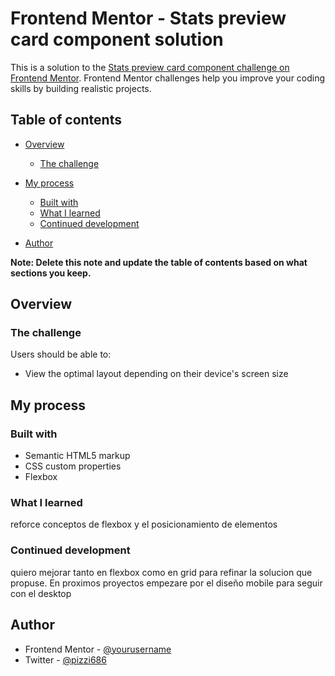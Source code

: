# Frontend Mentor - Stats preview card component solution

This is a solution to the [Stats preview card component challenge on Frontend Mentor](https://www.frontendmentor.io/challenges/stats-preview-card-component-8JqbgoU62). Frontend Mentor challenges help you improve your coding skills by building realistic projects. 

## Table of contents

- [Overview](#overview)
  - [The challenge](#the-challenge)

- [My process](#my-process)
  - [Built with](#built-with)
  - [What I learned](#what-i-learned)
  - [Continued development](#continued-development)
- [Author](#author)


**Note: Delete this note and update the table of contents based on what sections you keep.**

## Overview

### The challenge

Users should be able to:

- View the optimal layout depending on their device's screen size


## My process

### Built with
- Semantic HTML5 markup
- CSS custom properties
- Flexbox

### What I learned
reforce conceptos de flexbox y el posicionamiento de elementos 

### Continued development
quiero mejorar tanto en flexbox como en grid para refinar la solucion que propuse. En proximos proyectos empezare por el  diseño mobile para seguir con el desktop


## Author
- Frontend Mentor - [@yourusername](https://www.frontendmentor.io/profile/Pizzi97)
- Twitter - [@pizzi686](https://www.twitter.com/pizzi686)



